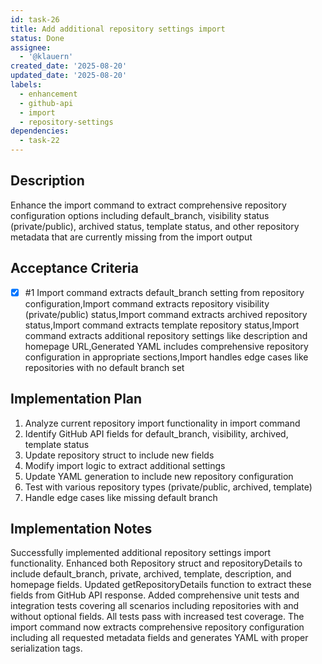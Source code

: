 ```yaml
---
id: task-26
title: Add additional repository settings import
status: Done
assignee:
  - '@klauern'
created_date: '2025-08-20'
updated_date: '2025-08-20'
labels:
  - enhancement
  - github-api
  - import
  - repository-settings
dependencies:
  - task-22
---
```


## Description

Enhance the import command to extract comprehensive repository configuration options including default_branch, visibility status (private/public), archived status, template status, and other repository metadata that are currently missing from the import output

## Acceptance Criteria
<!-- AC:BEGIN -->
- [x] #1 Import command extracts default_branch setting from repository configuration,Import command extracts repository visibility (private/public) status,Import command extracts archived repository status,Import command extracts template repository status,Import command extracts additional repository settings like description and homepage URL,Generated YAML includes comprehensive repository configuration in appropriate sections,Import handles edge cases like repositories with no default branch set
<!-- AC:END -->

## Implementation Plan

1. Analyze current repository import functionality in import command
2. Identify GitHub API fields for default_branch, visibility, archived, template status
3. Update repository struct to include new fields
4. Modify import logic to extract additional settings
5. Update YAML generation to include new repository configuration
6. Test with various repository types (private/public, archived, template)
7. Handle edge cases like missing default branch

## Implementation Notes

Successfully implemented additional repository settings import functionality. Enhanced both Repository struct and repositoryDetails to include default_branch, private, archived, template, description, and homepage fields. Updated getRepositoryDetails function to extract these fields from GitHub API response. Added comprehensive unit tests and integration tests covering all scenarios including repositories with and without optional fields. All tests pass with increased test coverage. The import command now extracts comprehensive repository configuration including all requested metadata fields and generates YAML with proper serialization tags.
